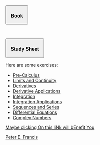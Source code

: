 <button onclick="window.location.href='Calculus.pdf'">
    <h3>&nbsp;&nbsp;Book&nbsp;&nbsp;</h3>
</button>

&nbsp;&nbsp;&nbsp;&nbsp;&nbsp;&nbsp;&nbsp;&nbsp;&nbsp;

<button onclick="window.location.href='condensed.pdf'">
    <h3>&nbsp;&nbsp;Study Sheet&nbsp;&nbsp;</h3>
</button>





Here are some exercises:

- [Pre-Calculus](exercises/Pre-Calculus.pdf)
- [Limits and Continuity](exercises/Limits%20and%20Continuity.pdf)
- [Derivatives](exercises/Derivatives.pdf)
- [Derivative Applications](exercises/Derivative%20Applications.pdf)
- [Integration](exercises/Integration.pdf)
- [Integration Applications](exercises/Integration%20Applications.pdf)
- [Sequences and Series](exercises/Sequences%20and%20Series.pdf)
- [Differential Equations](exercises/Differential%20Equations.pdf)
- [Complex Numbers](exercises/Complex%20Numbers.pdf)

[Maybe clicking On this liNk will bEnefit You](https://drive.google.com/file/d/1XqBYn5BtpmJSzlKFJKeFJmHlo0MJ4PcY/view?usp=sharing)





[Peter E. Francis](https://PeterEFrancis.com)
